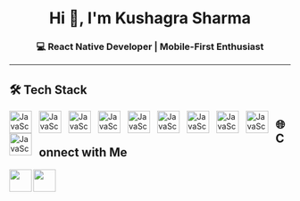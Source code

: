 <h1 align="center">Hi 👋, I'm Kushagra Sharma</h1>
<h3 align="center">💻 React Native Developer | Mobile-First Enthusiast</h3>

---

## 🛠️ Tech Stack

<div>
  <img align="left" alt="JavaScript" width="40" style="padding-right: 10px" src="https://cdn.jsdelivr.net/gh/devicons/devicon@latest/icons/javascript/javascript-original.svg" />
  <img align="left" alt="JavaScript" width="40" style="padding-right: 10px" src="https://cdn.jsdelivr.net/gh/devicons/devicon@latest/icons/typescript/typescript-original.svg" />
  <img align="left" alt="JavaScript" width="40" style="padding-right: 10px" src="https://cdn.jsdelivr.net/gh/devicons/devicon@latest/icons/reactnative/reactnative-original-wordmark.svg" />
  <img align="left" alt="JavaScript" width="40" style="padding-right: 10px" src="https://cdn.jsdelivr.net/gh/devicons/devicon@latest/icons/expo/expo-original-wordmark.svg" />
  <img align="left" alt="JavaScript" width="40" style="padding-right: 10px" src="https://cdn.jsdelivr.net/gh/devicons/devicon@latest/icons/nodejs/nodejs-original-wordmark.svg" />
  <img align="left" alt="JavaScript" width="40" style="padding-right: 10px" src="https://cdn.jsdelivr.net/gh/devicons/devicon@latest/icons/express/express-original.svg" />
  <img align="left" alt="JavaScript" width="40" style="padding-right: 10px" src="https://cdn.jsdelivr.net/gh/devicons/devicon@latest/icons/firebase/firebase-original.svg" />
  <img align="left" alt="JavaScript" width="40" style="padding-right: 10px" src="https://cdn.jsdelivr.net/gh/devicons/devicon@latest/icons/git/git-original.svg" />
  <img align="left" alt="JavaScript" width="40" style="padding-right: 10px" src="https://cdn.jsdelivr.net/gh/devicons/devicon@latest/icons/github/github-original.svg" />
  <img align="left" alt="JavaScript" width="40" style="padding-right: 10px" src="https://cdn.jsdelivr.net/gh/devicons/devicon@latest/icons/androidstudio/androidstudio-original.svg" />
</div>

## 🌐 Connect with Me  

<div>
  <a href="https://linkedin.com/in/kushgr-shrma" target="_blank" style="margin: 0 20px;">
    <img align="left" width="40" src="https://cdn.jsdelivr.net/gh/devicons/devicon@latest/icons/linkedin/linkedin-original.svg" />
  </a>
  <a href="mailto:kushgr.shrma@gmail.com" style="margin: 0 20px;">
    <img align="left" width="40" src="https://cdn-icons-png.flaticon.com/512/732/732200.png"/>
  </a>
</div>

